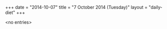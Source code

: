 +++
date = "2014-10-07"
title = "7 October 2014 (Tuesday)"
layout = "daily-diet"
+++


\<no entries\>
